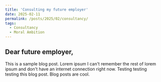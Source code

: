 ```yaml
---
title: 'Consulting my future employer'
date: 2025-02-11
permalink: /posts/2025/02/consultancy/
tags:
  - Consultancy
  - Moral Ambition
---
```


Dear future employer,
------

This is a sample blog post. Lorem ipsum I can't remember the rest of lorem ipsum and don't have an internet connection right now. Testing testing testing this blog post. Blog posts are cool.